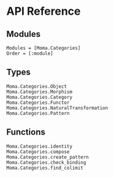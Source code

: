 # API Reference

## Modules

```@autodocs
Modules = [Moma.Categories]
Order = [:module]
```

## Types

```@docs
Moma.Categories.Object
Moma.Categories.Morphism
Moma.Categories.Category
Moma.Categories.Functor
Moma.Categories.NaturalTransformation
Moma.Categories.Pattern
```

## Functions

```@docs
Moma.Categories.identity
Moma.Categories.compose
Moma.Categories.create_pattern
Moma.Categories.check_binding
Moma.Categories.find_colimit
``` 